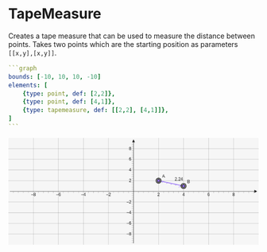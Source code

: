 # TapeMeasure

Creates a tape measure that can be used to measure the distance between points. Takes two points which are the starting position as parameters `[[x,y],[x,y]]`.

````yaml
```graph
bounds: [-10, 10, 10, -10]
elements: [
	{type: point, def: [2,2]},
	{type: point, def: [4,1]},
	{type: tapemeasure, def: [[2,2], [4,1]]},
]
```
````

![tapemeasure](../../imgs/TapeMeasure-graph-1.png)

